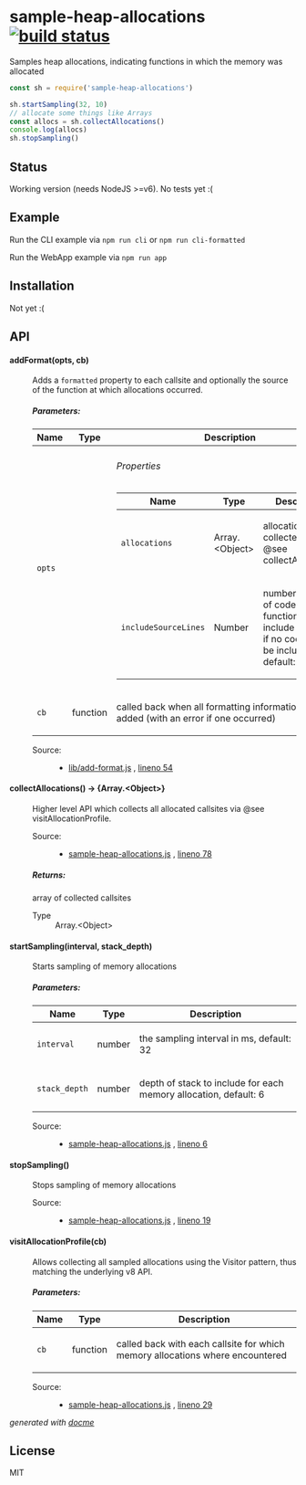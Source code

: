 # sample-heap-allocations [![build status](https://secure.travis-ci.org/thlorenz/sample-heap-allocations.png)](http://travis-ci.org/thlorenz/sample-heap-allocations)

Samples heap allocations, indicating functions in which the memory was allocated

```js
const sh = require('sample-heap-allocations')

sh.startSampling(32, 10)
// allocate some things like Arrays
const allocs = sh.collectAllocations()
console.log(allocs)
sh.stopSampling()
```

## Status

Working version (needs NodeJS >=v6). No tests yet :(


## Example

Run the CLI example via `npm run cli` or `npm run cli-formatted`

Run the WebApp example via `npm run app`

## Installation

Not yet :(

## API

<!-- START docme generated API please keep comment here to allow auto update -->
<!-- DON'T EDIT THIS SECTION, INSTEAD RE-RUN docme TO UPDATE -->

<div>
<div class="jsdoc-githubify">
<section>
<article>
<div class="container-overview">
<dl class="details">
</dl>
</div>
<dl>
<dt>
<h4 class="name" id="addFormat"><span class="type-signature"></span>addFormat<span class="signature">(opts, cb)</span><span class="type-signature"></span></h4>
</dt>
<dd>
<div class="description">
<p>Adds a <code>formatted</code> property to each callsite and optionally the source of the function
at which allocations occurred.</p>
</div>
<h5>Parameters:</h5>
<table class="params">
<thead>
<tr>
<th>Name</th>
<th>Type</th>
<th class="last">Description</th>
</tr>
</thead>
<tbody>
<tr>
<td class="name"><code>opts</code></td>
<td class="type">
</td>
<td class="description last">
<h6>Properties</h6>
<table class="params">
<thead>
<tr>
<th>Name</th>
<th>Type</th>
<th class="last">Description</th>
</tr>
</thead>
<tbody>
<tr>
<td class="name"><code>allocations</code></td>
<td class="type">
<span class="param-type">Array.&lt;Object></span>
</td>
<td class="description last"><p>allocations collected via @see collectAllocations</p></td>
</tr>
<tr>
<td class="name"><code>includeSourceLines</code></td>
<td class="type">
<span class="param-type">Number</span>
</td>
<td class="description last"><p>number of lines of code of each function to include (set to <code>0</code> if no code should be included), default: 5</p></td>
</tr>
</tbody>
</table>
</td>
</tr>
<tr>
<td class="name"><code>cb</code></td>
<td class="type">
<span class="param-type">function</span>
</td>
<td class="description last"><p>called back when all formatting information was added (with an error if one occurred)</p></td>
</tr>
</tbody>
</table>
<dl class="details">
<dt class="tag-source">Source:</dt>
<dd class="tag-source"><ul class="dummy">
<li>
<a href="https://github.com/thlorenz/sample-heap-allocations/blob/master/lib/add-format.js">lib/add-format.js</a>
<span>, </span>
<a href="https://github.com/thlorenz/sample-heap-allocations/blob/master/lib/add-format.js#L54">lineno 54</a>
</li>
</ul></dd>
</dl>
</dd>
<dt>
<h4 class="name" id="collectAllocations"><span class="type-signature"></span>collectAllocations<span class="signature">()</span><span class="type-signature"> &rarr; {Array.&lt;Object>}</span></h4>
</dt>
<dd>
<div class="description">
<p>Higher level API which collects all allocated callsites via @see visitAllocationProfile.</p>
</div>
<dl class="details">
<dt class="tag-source">Source:</dt>
<dd class="tag-source"><ul class="dummy">
<li>
<a href="https://github.com/thlorenz/sample-heap-allocations/blob/master/sample-heap-allocations.js">sample-heap-allocations.js</a>
<span>, </span>
<a href="https://github.com/thlorenz/sample-heap-allocations/blob/master/sample-heap-allocations.js#L78">lineno 78</a>
</li>
</ul></dd>
</dl>
<h5>Returns:</h5>
<div class="param-desc">
<p>array of collected callsites</p>
</div>
<dl>
<dt>
Type
</dt>
<dd>
<span class="param-type">Array.&lt;Object></span>
</dd>
</dl>
</dd>
<dt>
<h4 class="name" id="startSampling"><span class="type-signature"></span>startSampling<span class="signature">(interval, stack_depth)</span><span class="type-signature"></span></h4>
</dt>
<dd>
<div class="description">
<p>Starts sampling of memory allocations</p>
</div>
<h5>Parameters:</h5>
<table class="params">
<thead>
<tr>
<th>Name</th>
<th>Type</th>
<th class="last">Description</th>
</tr>
</thead>
<tbody>
<tr>
<td class="name"><code>interval</code></td>
<td class="type">
<span class="param-type">number</span>
</td>
<td class="description last"><p>the sampling interval in ms, default: 32</p></td>
</tr>
<tr>
<td class="name"><code>stack_depth</code></td>
<td class="type">
<span class="param-type">number</span>
</td>
<td class="description last"><p>depth of stack to include for each memory allocation, default: 6</p></td>
</tr>
</tbody>
</table>
<dl class="details">
<dt class="tag-source">Source:</dt>
<dd class="tag-source"><ul class="dummy">
<li>
<a href="https://github.com/thlorenz/sample-heap-allocations/blob/master/sample-heap-allocations.js">sample-heap-allocations.js</a>
<span>, </span>
<a href="https://github.com/thlorenz/sample-heap-allocations/blob/master/sample-heap-allocations.js#L6">lineno 6</a>
</li>
</ul></dd>
</dl>
</dd>
<dt>
<h4 class="name" id="stopSampling"><span class="type-signature"></span>stopSampling<span class="signature">()</span><span class="type-signature"></span></h4>
</dt>
<dd>
<div class="description">
<p>Stops sampling of memory allocations</p>
</div>
<dl class="details">
<dt class="tag-source">Source:</dt>
<dd class="tag-source"><ul class="dummy">
<li>
<a href="https://github.com/thlorenz/sample-heap-allocations/blob/master/sample-heap-allocations.js">sample-heap-allocations.js</a>
<span>, </span>
<a href="https://github.com/thlorenz/sample-heap-allocations/blob/master/sample-heap-allocations.js#L19">lineno 19</a>
</li>
</ul></dd>
</dl>
</dd>
<dt>
<h4 class="name" id="visitAllocationProfile"><span class="type-signature"></span>visitAllocationProfile<span class="signature">(cb)</span><span class="type-signature"></span></h4>
</dt>
<dd>
<div class="description">
<p>Allows collecting all sampled allocations using the Visitor pattern, thus matching the underlying v8 API.</p>
</div>
<h5>Parameters:</h5>
<table class="params">
<thead>
<tr>
<th>Name</th>
<th>Type</th>
<th class="last">Description</th>
</tr>
</thead>
<tbody>
<tr>
<td class="name"><code>cb</code></td>
<td class="type">
<span class="param-type">function</span>
</td>
<td class="description last"><p>called back with each callsite for which memory allocations where encountered</p></td>
</tr>
</tbody>
</table>
<dl class="details">
<dt class="tag-source">Source:</dt>
<dd class="tag-source"><ul class="dummy">
<li>
<a href="https://github.com/thlorenz/sample-heap-allocations/blob/master/sample-heap-allocations.js">sample-heap-allocations.js</a>
<span>, </span>
<a href="https://github.com/thlorenz/sample-heap-allocations/blob/master/sample-heap-allocations.js#L29">lineno 29</a>
</li>
</ul></dd>
</dl>
</dd>
</dl>
</article>
</section>
</div>

*generated with [docme](https://github.com/thlorenz/docme)*
</div>
<!-- END docme generated API please keep comment here to allow auto update -->

## License

MIT
